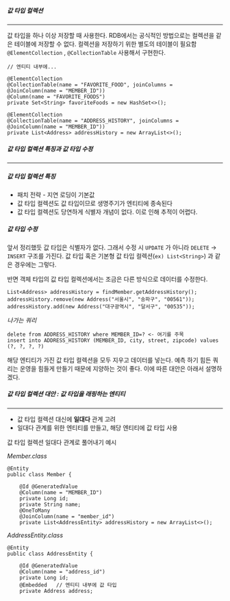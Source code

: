 
##### 값 타입 컬렉션
---
값 타입을 하나 이상 저장할 때 사용한다. RDB에서는 공식적인 방법으로는 컬렉션을 같은 테이블에 저장할 수 없다. 컬렉션을 저장하기 위한 별도의 테이블이 필요함 `@ElementCollection` , `@CollectionTable` 사용해서 구현한다. 


```
// 엔티티 내부에...

@ElementCollection  
@CollectionTable(name = "FAVORITE_FOOD", joinColumns = @JoinColumn(name = "MEMBER_ID"))  
@Column(name = "FAVORITE_FOODS")  
private Set<String> favoriteFoods = new HashSet<>();  
  
@ElementCollection  
@CollectionTable(name = "ADDRESS_HISTORY", joinColumns = @JoinColumn(name = "MEMBER_ID"))  
private List<Address> addressHistory = new ArrayList<>();
```


##### 값 타입 컬렉션 특징과 값 타입 수정
----
##### 값 타입 컬렉션 특징

- 패치 전략 - 지연 로딩이 기본값
- 값 타입 컬렉션도 값 타입이므로 생명주기가 엔티티에 종속된다
- 값 타입 컬렉션도 당연하게 식별자 개념이 없다. 이로 인해 추적이 어렵다.


##### 값 타입 수정

앞서 정리했듯 값 타입은 식별자가 없다. 그래서 수정 시 `UPDATE` 가 아니라 `DELETE` -> `INSERT` 구조를 가진다.  값 타입 혹은 기본형 값 타입 컬렉션(`ex) List<String>`) 과 같은 경우에는 그렇다.

반면 객체 타입의 값 타입 컬렉션에서는 조금은 다른 방식으로 데이터를 수정한다.

```
List<Address> addressHistory = findMember.getAddressHistory();  
addressHistory.remove(new Address("서울시", "송파구", "00561"));  
addressHistory.add(new Address("대구광역시", "달서구", "00535"));
```


*나가는 쿼리*

```
delete from ADDRESS_HISTORY where MEMBER_ID=? <- 여기를 주목
insert into ADDRESS_HISTORY (MEMBER_ID, city, street, zipcode) values (?, ?, ?, ?)
```

해당 엔티티가 가진 값 타입 컬렉션을 모두 지우고 데이터를 넣는다. 예측 하기 힘든 쿼리는 운영을 힘들게 만들기 때문에 지양하는 것이 좋다. 이에 따른 대안은 아래서 설명하겠다.


##### 값 타입 컬렉션 대안 : 값 타입을 래핑하는 엔티티
---
-  값 타입 컬렉션 대신에 **일대다** 관계 고려
-  일대다 관계를 위한 엔티티를 만들고, 해당 엔티티에 값 타입 사용


값 타입 컬렉션 일대다 관계로 풀어내기 예시

*Member.class*

```
@Entity  
public class Member {  
  
    @Id @GeneratedValue  
    @Column(name = "MEMBER_ID")  
    private Long id;  
    private String name;  
    @OneToMany  
    @JoinColumn(name = "member_id")  
    private List<AddressEntity> addressHistory = new ArrayList<>();
```


*AddressEntity.class*

```
@Entity  
public class AddressEntity {  
  
    @Id @GeneratedValue  
    @Column(name = "address_id")  
    private Long id;  
    @Embedded   // 엔티티 내부에 값 타입
    private Address address;
```
